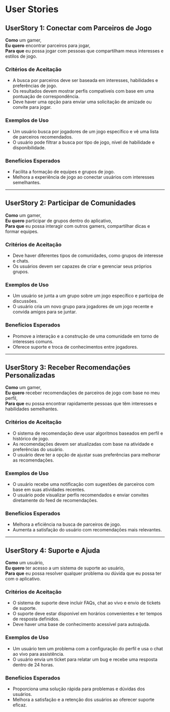 # User Stories

## UserStory 1: Conectar com Parceiros de Jogo

**Como** um gamer,  
**Eu quero** encontrar parceiros para jogar,  
**Para que** eu possa jogar com pessoas que compartilham meus interesses e estilos de jogo.

### Critérios de Aceitação

- A busca por parceiros deve ser baseada em interesses, habilidades e preferências de jogo.
- Os resultados devem mostrar perfis compatíveis com base em uma pontuação de correspondência.
- Deve haver uma opção para enviar uma solicitação de amizade ou convite para jogar.

### Exemplos de Uso

- Um usuário busca por jogadores de um jogo específico e vê uma lista de parceiros recomendados.
- O usuário pode filtrar a busca por tipo de jogo, nível de habilidade e disponibilidade.

### Benefícios Esperados

- Facilita a formação de equipes e grupos de jogo.
- Melhora a experiência de jogo ao conectar usuários com interesses semelhantes.

---

## UserStory 2: Participar de Comunidades

**Como** um gamer,  
**Eu quero** participar de grupos dentro do aplicativo,  
**Para que** eu possa interagir com outros gamers, compartilhar dicas e formar equipes.

### Critérios de Aceitação

- Deve haver diferentes tipos de comunidades, como grupos de interesse e chats.
- Os usuários devem ser capazes de criar e gerenciar seus próprios grupos.


### Exemplos de Uso

- Um usuário se junta a um grupo sobre um jogo específico e participa de discussões.
- O usuário cria um novo grupo para jogadores de um jogo recente e convida amigos para se juntar.

### Benefícios Esperados

- Promove a interação e a construção de uma comunidade em torno de interesses comuns.
- Oferece suporte e troca de conhecimentos entre jogadores.

---

## UserStory 3: Receber Recomendações Personalizadas

**Como** um gamer,  
**Eu quero** receber recomendações de parceiros de jogo com base no meu perfil,  
**Para que** eu possa encontrar rapidamente pessoas que têm interesses e habilidades semelhantes.

### Critérios de Aceitação

- O sistema de recomendação deve usar algoritmos baseados em perfil e histórico de jogo.
- As recomendações devem ser atualizadas com base na atividade e preferências do usuário.
- O usuário deve ter a opção de ajustar suas preferências para melhorar as recomendações.

### Exemplos de Uso

- O usuário recebe uma notificação com sugestões de parceiros com base em suas atividades recentes.
- O usuário pode visualizar perfis recomendados e enviar convites diretamente do feed de recomendações.

### Benefícios Esperados

- Melhora a eficiência na busca de parceiros de jogo.
- Aumenta a satisfação do usuário com recomendações mais relevantes.

---

## UserStory 4: Suporte e Ajuda

**Como** um usuário,  
**Eu quero** ter acesso a um sistema de suporte ao usuário,  
**Para que** eu possa resolver qualquer problema ou dúvida que eu possa ter com o aplicativo.

### Critérios de Aceitação

- O sistema de suporte deve incluir FAQs, chat ao vivo e envio de tickets de suporte.
- O suporte deve estar disponível em horários convenientes e ter tempos de resposta definidos.
- Deve haver uma base de conhecimento acessível para autoajuda.

### Exemplos de Uso

- Um usuário tem um problema com a configuração do perfil e usa o chat ao vivo para assistência.
- O usuário envia um ticket para relatar um bug e recebe uma resposta dentro de 24 horas.

### Benefícios Esperados

- Proporciona uma solução rápida para problemas e dúvidas dos usuários.
- Melhora a satisfação e a retenção dos usuários ao oferecer suporte eficaz.

